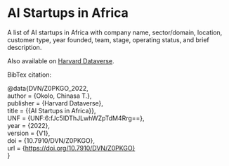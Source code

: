 # AI Startups in Africa
A list of AI startups in Africa with company name, sector/domain, location, customer type, year founded, team, stage, operating status, and brief description.

Also available on [Harvard Dataverse](https://dataverse.harvard.edu/dataset.xhtml?persistentId=doi:10.7910/DVN/Z0PKGO).


BibTex citation:

  @data{DVN/Z0PKGO_2022,  
  author = {Okolo, Chinasa T.},  
  publisher = {Harvard Dataverse},  
  title = {{AI Startups in Africa}},  
  UNF = {UNF:6:fJc5IDThJLwhWZpTdM4Rrg==},  
  year = {2022},  
  version = {V1},  
  doi = {10.7910/DVN/Z0PKGO},  
  url = {https://doi.org/10.7910/DVN/Z0PKGO}  
  }
